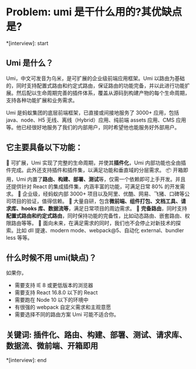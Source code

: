# Problem: umi 是干什么用的?其优缺点是?

*[interview]: start
## Umi 是什么？
Umi，中文可发音为乌米，是可扩展的企业级前端应用框架。Umi 以路由为基础的，同时支持配置式路由和约定式路由，保证路由的功能完备，并以此进行功能扩展。然后配以生命周期完善的插件体系，覆盖从源码到构建产物的每个生命周期，支持各种功能扩展和业务需求。

Umi 是蚂蚁集团的底层前端框架，已直接或间接地服务了 3000+ 应用，包括 java、node、H5 无线、离线（Hybrid）应用、纯前端 assets 应用、CMS 应用等。他已经很好地服务了我们的内部用户，同时希望他也能服务好外部用户。

## 它主要具备以下功能：
🎉 可扩展，Umi 实现了完整的生命周期，并使其**插件化**，Umi 内部功能也全由插件完成。此外还支持插件和插件集，以满足功能和垂直域的分层需求。
📦 开箱即用，Umi 内置了**路由、构建、部署、测试**等，仅需一个依赖即可上手开发。并且还提供针对 React 的集成插件集，内涵丰富的功能，可满足日常 80% 的开发需求。
🐠 企业级，经蚂蚁内部 3000+ 项目以及阿里、优酷、网易、飞猪、口碑等公司项目的验证，值得信赖。
🚀 大量自研，包含**微前端、组件打包、文档工具、请求库、hooks 库、数据流等**，满足日常项目的周边需求。
🌴 **完备路由**，同时支持**配置式路由和约定式路由**，同时保持功能的完备性，比如动态路由、嵌套路由、权限路由等等。
🚄 面向未来，在满足需求的同时，我们也不会停止对新技术的探索。比如 dll 提速、modern mode、webpack@5、自动化 external、bundler less 等等。

## 什么时候不用 umi(缺点)？
如果你，
- 需要支持 IE 8 或更低版本的浏览器
- 需要支持 React 16.8.0 以下的 React
- 需要跑在 Node 10 以下的环境中
- 有很强的 webpack 自定义需求和主观意愿
- 需要选择不同的路由方案
Umi 可能不适合你。

## 关键词: 插件化、路由、构建、部署、测试、请求库、数据流、微前端、开箱即用
*[interview]: end

